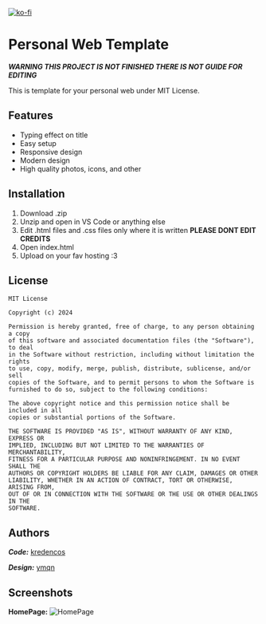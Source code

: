 [![ko-fi](https://ko-fi.com/img/githubbutton_sm.svg)](https://ko-fi.com/K3K4L44OY)

# Personal Web Template

***WARNING THIS PROJECT IS NOT FINISHED THERE IS NOT GUIDE FOR EDITING***

This is template for your personal web under MIT License.


## Features

- Typing effect on title
- Easy setup
- Responsive design
- Modern design
- High quality photos, icons, and other


## Installation

1. Download .zip
2. Unzip and open in VS Code or anything else
3. Edit .html files and .css files only where it is written **PLEASE DONT EDIT CREDITS**
4. Open index.html
5. Upload on your fav hosting :3

    
## License

```
MIT License

Copyright (c) 2024

Permission is hereby granted, free of charge, to any person obtaining a copy
of this software and associated documentation files (the "Software"), to deal
in the Software without restriction, including without limitation the rights
to use, copy, modify, merge, publish, distribute, sublicense, and/or sell
copies of the Software, and to permit persons to whom the Software is
furnished to do so, subject to the following conditions:

The above copyright notice and this permission notice shall be included in all
copies or substantial portions of the Software.

THE SOFTWARE IS PROVIDED "AS IS", WITHOUT WARRANTY OF ANY KIND, EXPRESS OR
IMPLIED, INCLUDING BUT NOT LIMITED TO THE WARRANTIES OF MERCHANTABILITY,
FITNESS FOR A PARTICULAR PURPOSE AND NONINFRINGEMENT. IN NO EVENT SHALL THE
AUTHORS OR COPYRIGHT HOLDERS BE LIABLE FOR ANY CLAIM, DAMAGES OR OTHER
LIABILITY, WHETHER IN AN ACTION OF CONTRACT, TORT OR OTHERWISE, ARISING FROM,
OUT OF OR IN CONNECTION WITH THE SOFTWARE OR THE USE OR OTHER DEALINGS IN THE
SOFTWARE.
```
## Authors

***Code:*** [kredencos](https://www.github.com/kredencos)

***Design:*** [ymqn](https://www.github.com/yymqn)
## Screenshots
**HomePage:**
![HomePage](https://files.catbox.moe/0wyiue.png)

